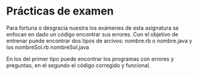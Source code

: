 # Prácticas de examen  

Para fortuna o desgracia nuestra los exámenes de esta asignatura se enfocan en dado un código encontrar sus errores. 
Con el objetivo de entrenar puede encontrar dos tipos de arcivos: nombre.rb o nombre.java y los nombreSol.rb nombreSol.java

En los del primer tipo puede encontrar los programas con errores y preguntas, en el segundo el código corregido y funcional. 

